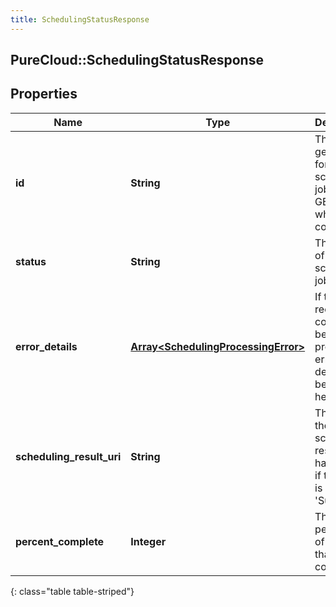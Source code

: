 ```yaml
---
title: SchedulingStatusResponse
---
```

## PureCloud::SchedulingStatusResponse

## Properties

|Name | Type | Description | Notes|
|------------ | ------------- | ------------- | -------------|
| **id** | **String** | The ID generated for the scheduling job.  Use to GET result when job is completed. | [optional] |
| **status** | **String** | The status of the scheduling job. | [optional] |
| **error_details** | [**Array&lt;SchedulingProcessingError&gt;**](SchedulingProcessingError.html) | If the request could not be properly processed, error details will be given here. | [optional] |
| **scheduling_result_uri** | **String** | The uri of the scheduling result. It has a value if the status is &#39;Success&#39;. | [optional] |
| **percent_complete** | **Integer** | The percentage of the job that is complete. | [optional] |
{: class="table table-striped"}


